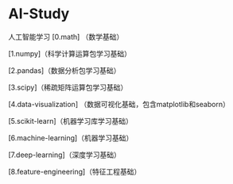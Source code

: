 # AI-Study
人工智能学习
[0.math] （数学基础）

[1.numpy]（科学计算运算包学习基础）

[2.pandas]（数据分析包学习基础）

[3.scipy]（稀疏矩阵运算包学习基础）

[4.data-visualization] （数据可视化基础，包含matplotlib和seaborn）

[5.scikit-learn]（机器学习库学习基础）

[6.machine-learning]（机器学习基础）

[7.deep-learning]（深度学习基础）

[8.feature-engineering]（特征工程基础）
